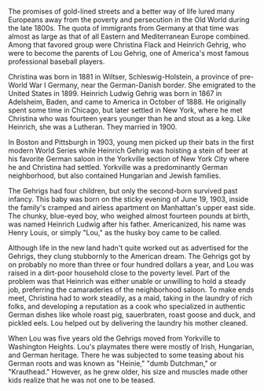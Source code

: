 The promises of gold-lined streets and a better way of life lured many Europeans away from the poverty and persecution in the Old World during the late 1800s. The quota of immigrants from Germany at that time was almost as large as that of all Eastern and Mediterranean Europe combined. Among that favored group were Christina Flack and Heinrich Gehrig, who were to become the parents of Lou Gehrig, one of America's most famous professional baseball players.

Christina was born in 1881 in Wiltser, Schleswig-Holstein, a province of pre-World War I Germany, near the German-Danish border. She emigrated to the United States in 1899. Heinrich Ludwig Gehrig was born in 1867 in Adelsheim, Baden, and came to America in October of 1888. He originally spent some time in Chicago, but later settled in New York, where he met Christina who was fourteen years younger than he and stout as a keg. Like Heinrich, she was a Lutheran. They married in 1900.

In Boston and Pittsburgh in 1903, young men picked up their bats in the first modern World Series while Heinrich Gehrig was hoisting a stein of beer at his favorite German saloon in the Yorkville section of New York City where he and Christina had settled. Yorkville was a predominantly German neighborhood, but also contained Hungarian and Jewish families.

The Gehrigs had four children, but only the second-born survived past infancy. This baby was born on the sticky evening of June 19, 1903, inside the family's cramped and airless apartment on Manhattan's upper east side. The chunky, blue-eyed boy, who weighed almost fourteen pounds at birth, was named Heinrich Ludwig after his father. Americanized, his name was Henry Louis, or simply "Lou," as the husky boy came to be called.

Although life in the new land hadn't quite worked out as advertised for the Gehrigs, they clung stubbornly to the American dream. The Gehrigs got by on probably no more than three or four hundred dollars a year, and Lou was raised in a dirt-poor household close to the poverty level. Part of the problem was that Heinrich was either unable or unwilling to hold a steady job, preferring the camaraderies of the neighborhood saloon. To make ends meet, Christina had to work steadily, as a maid, taking in the laundry of rich folks, and developing a reputation as a cook who specialized in authentic German dishes like whole roast pig, sauerbraten, roast goose and duck, and pickled eels. Lou helped out by delivering the laundry his mother cleaned.

When Lou was five years old the Gehrigs moved from Yorkville to Washington Heights. Lou's playmates there were mostly of Irish, Hungarian, and German heritage. There he was subjected to some teasing about his German roots and was known as "Heinie," "dumb Dutchman," or "Krauthead." However, as he grew older, his size and muscles made other kids realize that he was not one to be teased.
